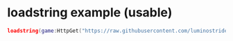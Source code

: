 # loadstring example (usable)
```lua
loadstring(game:HttpGet("https://raw.githubusercontent.com/luminostride/lumoengine/main/lumo$1"))()
